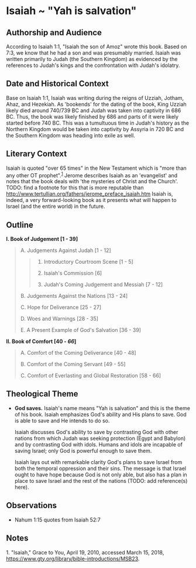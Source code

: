 # Isaiah ~ "Yah is salvation"

## Authorship and Audience
According to Isaiah 1:1, "Isaiah the son of Amoz" wrote this book. Based on 7:3, we know that he had a son and was presumably married. Isaiah was written primarily to Judah (the Southern Kingdom) as evidenced by the references to Judah's kings and the confrontation with Judah's idolatry.

## Date and Historical Context
Base on Isaiah 1:1, Isaiah was writing during the reigns of Uzziah, Jotham, Ahaz, and Hezekiah. As 'bookends' for the dating of the book, King Uzziah likely died around 740/739 BC and Judah was taken into captivity in 686 BC. Thus, the book was likely finished by 686 and parts of it were likely started before 740 BC. This was a tumultuous time in Judah's history as the Northern Kingdom would be taken into captivity by Assyria in 720 BC and the Southern Kingdom was heading into exile as well.

## Literary Context
Isaiah is quoted "over 65 times" in the New Testament which is "more than any other OT prophet".<sup>[1](#footnote1)</sup> Jerome describes Isaiah as an 'evangelist' and notes  that the book deals with 'the mysteries of Christ and the Church'. TODO: find a footnote for this that is more reputable than http://www.tertullian.org/fathers/jerome_preface_isaiah.htm Isaiah is, indeed, a very forward-looking book as it presents what will happen to Israel (and the entire world) in the future.

## Outline

**I. Book of Judgement [1 - 39]**

  > A. Judgements Against Judah [1 - 12]
  > 
  > > 1. Introductory Courtroom Scene [1 - 5]
  > > 
  > > 2. Isaiah's Commission [6]
  > > 
  > > 3. Judah's Coming Judgement and Messiah [7 - 12]
  > 
  > B. Judgements Against the Nations [13 - 24]
  > 
  > C. Hope for Deliverance [25 - 27]
  > 
  > D. Woes and Warnings [28 - 35]
  > 
  > E. A Present Example of God's Salvation [36 - 39]

**II. Book of Comfort [40 - *66*]**

  > A. Comfort of the Coming Deliverance [40 - 48]
  > 
  > B. Comfort of the Coming Servant [49 - 55]
  > 
  > C. Comfort of Everlasting and Global Restoration [58 - 66]

## Theological Theme
- **God saves.** Isaiah's name means "Yah is salvation" and this is the theme of his book. Isaiah emphasizes God's ability and His plans to save. God is able to save and He intends to do so. 

    Isaiah discusses God's ability to save by contrasting God with other nations from which Judah was seeking protection (Egypt and Babylon) and by contrasting God with idols. Humans and idols are incapable of saving Israel; only God is powerful enough to save them.

    Isaiah lays out with remarkable clarity God's plans to save Israel from both the temporal oppression and their sins. The message is that Israel ought to have hope because God is not only able, but also has a plan in place to save Israel and the rest of the nations (TODO: add reference(s) here).

## Observations
- Nahum 1:15 quotes from Isaiah 52:7

## Notes

<a id="footnote1">1. </a>"Isaiah," Grace to You, April 19, 2010, accessed March 15, 2018, https://www.gty.org/library/bible-introductions/MSB23.
